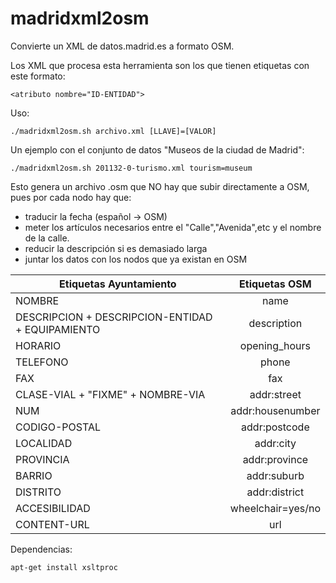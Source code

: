 # madridxml2osm
Convierte un XML de datos.madrid.es a formato OSM.

Los XML que procesa esta herramienta son los que tienen etiquetas con este formato:
```
<atributo nombre="ID-ENTIDAD"> 
```
Uso:
```
./madridxml2osm.sh archivo.xml [LLAVE]=[VALOR]
```
Un ejemplo con el conjunto de datos "Museos de la ciudad de Madrid":
```
./madridxml2osm.sh 201132-0-turismo.xml tourism=museum
```
Esto genera un archivo .osm que NO hay que subir directamente a OSM, pues por cada nodo hay que:

* traducir la fecha (español -> OSM)
* meter los artículos necesarios entre el "Calle","Avenida",etc y el nombre de la calle.
* reducir la descripción si es demasiado larga
* juntar los datos con los nodos que ya existan en OSM

| Etiquetas Ayuntamiento | Etiquetas OSM |
| ---------------------- | :-----------: |
| NOMBRE                 | name |
| DESCRIPCION + DESCRIPCION-ENTIDAD + EQUIPAMIENTO | description |
| HORARIO                | opening_hours |
| TELEFONO               | phone |
| FAX                    | fax |
| CLASE-VIAL + "FIXME" + NOMBRE-VIA | addr:street |
| NUM                    | addr:housenumber |
| CODIGO-POSTAL          | addr:postcode |
| LOCALIDAD              | addr:city  |
| PROVINCIA              | addr:province |
| BARRIO                 | addr:suburb |
| DISTRITO               | addr:district |
| ACCESIBILIDAD          | wheelchair=yes/no |
| CONTENT-URL            | url |


Dependencias:
```
apt-get install xsltproc
```

